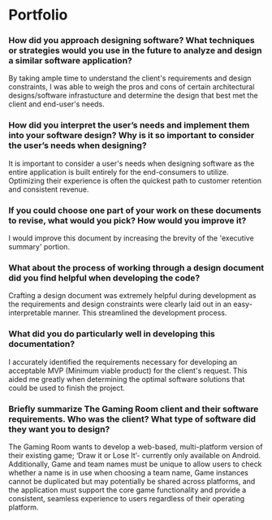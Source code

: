 # Portfolio


### How did you approach designing software? What techniques or strategies would you use in the future to analyze and design a similar software application?

By taking ample time to understand the client's requirements and design constraints, I was able to weigh the pros and cons of certain architectural designs/software infrastucture 
and determine the design that best met the client and end-user's needs.

### How did you interpret the user’s needs and implement them into your software design? Why is it so important to consider the user’s needs when designing?

It is important to consider a user's needs when designing software as the entire application is built entirely for the end-consumers to utilize. Optimizing 
their experience is often the quickest path to customer retention and consistent revenue.

### If you could choose one part of your work on these documents to revise, what would you pick? How would you improve it?

I would improve this document by increasing the brevity of the 'executive summary' portion.

### What about the process of working through a design document did you find helpful when developing the code?

Crafting a design document was extremely helpful during development as the requirements and design constraints were clearly
laid out in an easy-interpretable manner. This streamlined the development process.

### What did you do particularly well in developing this documentation?

I accurately identified the requirements necessary for developing an acceptable MVP (Minimum viable product) for the client's request. This aided me greatly
when determining the optimal software solutions that could be used to finish the project. 

### Briefly summarize The Gaming Room client and their software requirements. Who was the client? What type of software did they want you to design?

The Gaming Room wants to develop a web-based, multi-platform version of their existing game; ‘Draw it or Lose It’- currently only available on Android. 
Additionally, Game and team names must be unique to allow users to check whether a name is in use when choosing a team name, Game instances cannot be duplicated but may potentially be shared across platforms,
and the application must support the core game functionality and provide a consistent, seamless experience to users regardless of their operating platform.

